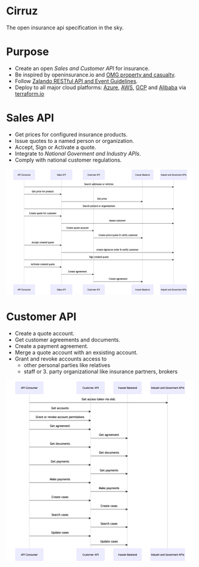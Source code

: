 # Cirruz
The open insurance api specification in the sky.

# Purpose
* Create an open *Sales and Customer API* for insurance.
* Be inspired by openinsurance.io and [OMG property and casualty](https://www.omg.org/spec/PC/1.0/About-PC/).
* Follow [Zalando RESTful API and Event Guidelines](https://opensource.zalando.com/restful-api-guidelines/).
* Deploy to all major cloud platforms: [Azure](https://azure.microsoft.com/), [AWS](https://aws.amazon.com/), [GCP](https://cloud.google.com/) and [Alibaba](https://alibabacloud.com/) via [terraform.io](https://www.terraform.io/)

# Sales API
* Get prices for configured insurance products.
* Issue quotes to a named person or organization.
* Accept, Sign or Activate a quote.
* Integrate to *National Goverment and Industry APIs*. 
* Comply with national customer regulations.

![Sales Sequence Diagram](sales-api/sales-sequence.png "Sales Sequence Diagram")

# Customer API
* Create a quote account.
* Get customer agreements and documents.
* Create a payment agreement.
* Merge a quote account with an exsisting account.
* Grant and revoke accounts access to
  * other personal parties like relatives
  * staff or 3. party organizational like insurance partners, brokers 

![Customer Sequence Diagram](customer-api/customer-sequence.png "Customer Sequence Diagram")
